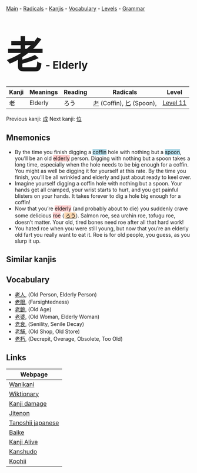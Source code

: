 <style> bigfont {font-size: 100px}</style>
[Main](../index.md) -
[Radicals](../radicals.md) -
[Kanjis](../kanjis.md) -
[Vocabulary](../vocabulary.md) -
[Levels](../levels.md) -
[Grammar](../grammar.md)
# <bigfont> 老</bigfont> - Elderly 

| Kanji | Meanings | Reading | Radicals | Level |
| --- | --- | --- | --- | --- |
| 老 | Elderly | ろう | [耂](../radicals/耂.md) (Coffin), [匕](../radicals/匕.md) (Spoon),  | [Level 11](../levels/wk_level11.md) |

Previous kanji: [成](成.md) Next kanji: [位](位.md) 

## Mnemonics
 * By the time you finish digging a <span style="background-color:#ADD8E6"> coffin</span> hole with nothing but a <span style="background-color:#ADD8E6"> spoon</span>, you’ll be an old <span style="background-color:#ffcccb"> elderly</span> person. Digging with nothing but a spoon takes a long time, especially when the hole needs to be big enough for a coffin. You might as well be digging it for yourself at this rate. By the time you finish, you’ll be all wrinkled and elderly and just about ready to keel over.
* Imagine yourself digging a coffin hole with nothing but a spoon. Your hands get all cramped, your wrist starts to hurt, and you get painful blisters on your hands. It takes forever to dig a hole big enough for a coffin!
* Now that you’re <span style="background-color:#ffcccb"> elderly</span> (and probably about to die) you suddenly crave some delicious <span style="background-color:#ffcccb"> roe</span> (<span style="background-color:#fed8b1"> [ろう](https://jisho.org/search/ろう)</span>). Salmon roe, sea urchin roe, tofugu roe, doesn’t matter. Your old, tired bones need roe after all that hard work!
* You hated roe when you were still young, but now that you’re an elderly old fart you really want to eat it. Roe is for old people, you guess, as you slurp it up.


## Similar kanjis
 


## Vocabulary
 * [老人](../vocabulary/老.md), (Old Person, Elderly Person)
* [老眼](../vocabulary/老.md), (Farsightedness)
* [老齢](../vocabulary/老.md), (Old Age)
* [老婆](../vocabulary/老.md), (Old Woman, Elderly Woman)
* [老衰](../vocabulary/老.md), (Senility, Senile Decay)
* [老舗](../vocabulary/老.md), (Old Shop, Old Store)
* [老朽](../vocabulary/老.md), (Decrepit, Overage, Obsolete, Too Old)



## Links 

| Webpage |
| --- |
| [Wanikani          ](https://www.wanikani.com/kanji/老) |
| [Wiktionary        ](https://en.wiktionary.org/wiki/老) |
| [Kanji damage      ](http://www.kanjidamage.com/kanji/search?utf8=✓&q=老) |
| [Jitenon           ](https://jitenon.com/kanji/老) |
| [Tanoshii japanese ](https://www.tanoshiijapanese.com/dictionary/kanji.cfm?k=老) |
| [Baike             ](https://baike.baidu.com/item/老) |
| [Kanji Alive       ](https://app.kanjialive.com/老) |
| [Kanshudo          ](https://www.kanshudo.com/searchmn?q=老) |
| [Koohii            ](https://kanji.koohii.com/study/kanji/老) |
